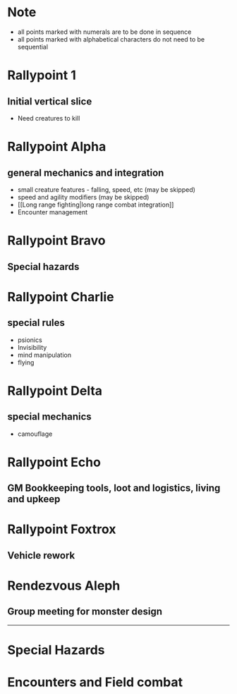 # Note
- all points marked with numerals are to be done in sequence
- all points marked with  alphabetical characters do not need to be sequential

# Rallypoint 1
## Initial vertical slice
- Need creatures to kill

# Rallypoint Alpha
## general mechanics and integration
- small creature features - falling, speed, etc (may be skipped)
- speed and agility modifiers (may be skipped)
- [[Long range fighting|long range combat integration]]
- Encounter management

# Rallypoint Bravo
## Special hazards

# Rallypoint Charlie
## special rules
- psionics
- Invisibility
- mind manipulation
- flying

# Rallypoint Delta
## special mechanics
- camouflage

# Rallypoint Echo
## GM Bookkeeping tools, loot and logistics, living and upkeep

# Rallypoint Foxtrox
## Vehicle rework
# Rendezvous Aleph
## Group meeting for monster design


---

# Special Hazards
# Encounters and Field combat